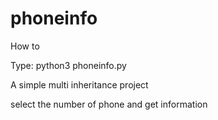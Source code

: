 # phoneinfo

How to

Type: python3 phoneinfo.py


A simple multi inheritance project 

select the number of phone and get information  
